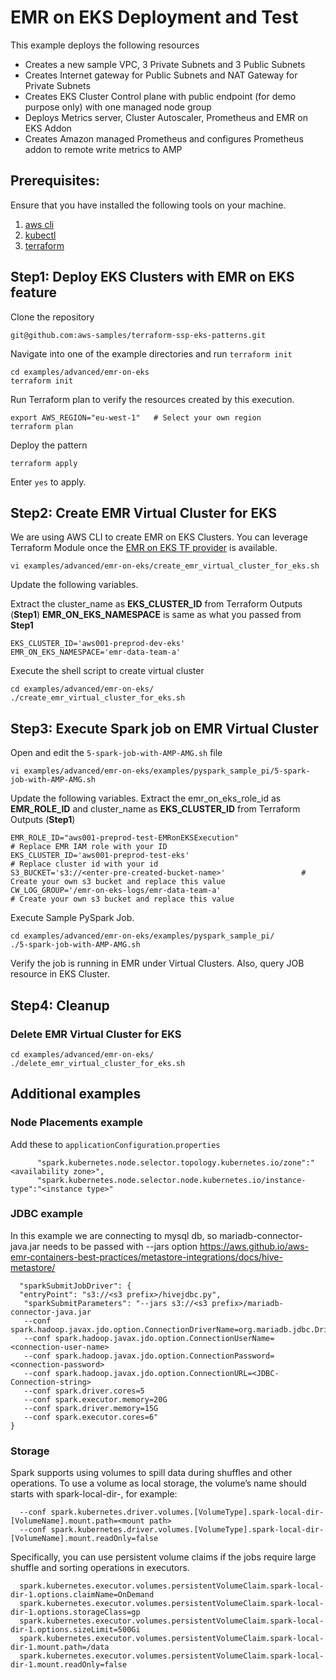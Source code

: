 # EMR on EKS Deployment and Test

This example deploys the following resources

 - Creates a new sample VPC, 3 Private Subnets and 3 Public Subnets
 - Creates Internet gateway for Public Subnets and NAT Gateway for Private Subnets
 - Creates EKS Cluster Control plane with public endpoint (for demo purpose only) with one managed node group
 - Deploys Metrics server, Cluster Autoscaler, Prometheus and EMR on EKS Addon
 - Creates Amazon managed Prometheus and configures Prometheus addon to remote write metrics to AMP

## Prerequisites:

Ensure that you have installed the following tools on your machine.

1. [aws cli](https://docs.aws.amazon.com/cli/latest/userguide/install-cliv2.html)
3. [kubectl](https://Kubernetes.io/docs/tasks/tools/)
4. [terraform](https://learn.hashicorp.com/tutorials/terraform/install-cli)

## Step1: Deploy EKS Clusters with EMR on EKS feature

Clone the repository

```
git@github.com:aws-samples/terraform-ssp-eks-patterns.git
```

Navigate into one of the example directories and run `terraform init`

```
cd examples/advanced/emr-on-eks
terraform init
```

Run Terraform plan to verify the resources created by this execution.

```
export AWS_REGION="eu-west-1"   # Select your own region
terraform plan

```

Deploy the pattern

```
terraform apply
```

Enter `yes` to apply.

## Step2: Create EMR Virtual Cluster for EKS

We are using AWS CLI to create EMR on EKS Clusters. You can leverage Terraform Module once the [EMR on EKS TF provider](https://github.com/hashicorp/terraform-provider-aws/pull/20003) is available.

```shell script
vi examples/advanced/emr-on-eks/create_emr_virtual_cluster_for_eks.sh
```

Update the following variables.

Extract the cluster_name as **EKS_CLUSTER_ID** from Terraform Outputs (**Step1**)
**EMR_ON_EKS_NAMESPACE** is same as what you passed from **Step1**

    EKS_CLUSTER_ID='aws001-preprod-dev-eks'
    EMR_ON_EKS_NAMESPACE='emr-data-team-a'

Execute the shell script to create virtual cluster

```shell script
cd examples/advanced/emr-on-eks/
./create_emr_virtual_cluster_for_eks.sh
```

## Step3: Execute Spark job on EMR Virtual Cluster

Open and edit the `5-spark-job-with-AMP-AMG.sh` file

```shell script
vi examples/advanced/emr-on-eks/examples/pyspark_sample_pi/5-spark-job-with-AMP-AMG.sh
```

Update the following variables. Extract the emr_on_eks_role_id as **EMR_ROLE_ID** and cluster_name as **EKS_CLUSTER_ID** from Terraform Outputs (**Step1**)

    EMR_ROLE_ID="aws001-preprod-test-EMRonEKSExecution"                     # Replace EMR IAM role with your ID
    EKS_CLUSTER_ID='aws001-preprod-test-eks'                                # Replace cluster id with your id
    S3_BUCKET='s3://<enter-pre-created-bucket-name>'                 # Create your own s3 bucket and replace this value
    CW_LOG_GROUP='/emr-on-eks-logs/emr-data-team-a'                         # Create your own s3 bucket and replace this value

Execute Sample PySpark Job.

```shell script
cd examples/advanced/emr-on-eks/examples/pyspark_sample_pi/
./5-spark-job-with-AMP-AMG.sh
```

Verify the job is running in EMR under Virtual Clusters. Also, query JOB resource in EKS Cluster.

## Step4: Cleanup

### Delete EMR Virtual Cluster for EKS

```shell script
cd examples/advanced/emr-on-eks/
./delete_emr_virtual_cluster_for_eks.sh
```

## Additional examples

### Node Placements example
Add these to `applicationConfiguration`.`properties`

          "spark.kubernetes.node.selector.topology.kubernetes.io/zone":"<availability zone>",
          "spark.kubernetes.node.selector.node.kubernetes.io/instance-type":"<instance type>"

### JDBC example

In this example we are connecting to mysql db, so mariadb-connector-java.jar needs to be passed with --jars option
https://aws.github.io/aws-emr-containers-best-practices/metastore-integrations/docs/hive-metastore/


      "sparkSubmitJobDriver": {
      "entryPoint": "s3://<s3 prefix>/hivejdbc.py",
       "sparkSubmitParameters": "--jars s3://<s3 prefix>/mariadb-connector-java.jar
       --conf spark.hadoop.javax.jdo.option.ConnectionDriverName=org.mariadb.jdbc.Driver
       --conf spark.hadoop.javax.jdo.option.ConnectionUserName=<connection-user-name>
       --conf spark.hadoop.javax.jdo.option.ConnectionPassword=<connection-password>
       --conf spark.hadoop.javax.jdo.option.ConnectionURL=<JDBC-Connection-string>
       --conf spark.driver.cores=5
       --conf spark.executor.memory=20G
       --conf spark.driver.memory=15G
       --conf spark.executor.cores=6"
    }

### Storage

Spark supports using volumes to spill data during shuffles and other operations.
To use a volume as local storage, the volume’s name should starts with spark-local-dir-,
for example:

      --conf spark.kubernetes.driver.volumes.[VolumeType].spark-local-dir-[VolumeName].mount.path=<mount path>
      --conf spark.kubernetes.driver.volumes.[VolumeType].spark-local-dir-[VolumeName].mount.readOnly=false

Specifically, you can use persistent volume claims if the jobs require large shuffle and sorting operations in executors.

      spark.kubernetes.executor.volumes.persistentVolumeClaim.spark-local-dir-1.options.claimName=OnDemand
      spark.kubernetes.executor.volumes.persistentVolumeClaim.spark-local-dir-1.options.storageClass=gp
      spark.kubernetes.executor.volumes.persistentVolumeClaim.spark-local-dir-1.options.sizeLimit=500Gi
      spark.kubernetes.executor.volumes.persistentVolumeClaim.spark-local-dir-1.mount.path=/data
      spark.kubernetes.executor.volumes.persistentVolumeClaim.spark-local-dir-1.mount.readOnly=false
